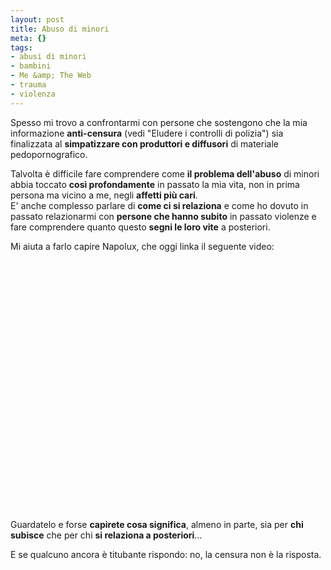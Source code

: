 ```yaml
--- 
layout: post
title: Abuso di minori
meta: {}
tags: 
- abusi di minori
- bambini
- Me &amp; The Web
- trauma
- violenza
---
```

Spesso mi trovo a confrontarmi con persone che sostengono che la mia informazione **anti-censura** (vedi "Eludere i controlli di polizia") sia finalizzata al **simpatizzare con produttori e diffusori** di materiale pedopornografico.  
  
Talvolta è difficile fare comprendere come **il problema dell'abuso** di minori abbia toccato **così profondamente** in passato la mia vita, non in prima persona ma vicino a me, negli **affetti più cari**.  
E' anche complesso parlare di **come ci si relaziona** e come ho dovuto in passato relazionarmi con **persone che hanno subito** in passato violenze e fare comprendere quanto questo **segni le loro vite** a posteriori.  
  
Mi aiuta a farlo capire Napolux, che oggi linka il seguente video:  
  
<object width="535" height="400"><param name="movie" value="http://www.youtube.com/v/pwZET_O2m5s&rel=1"></param><param name="wmode" value="transparent"></param><embed src="http://www.youtube.com/v/pwZET_O2m5s&rel=1" type="application/x-shockwave-flash" wmode="transparent" width="535" height="400"></embed></object>  
  
Guardatelo e forse **capirete cosa significa**, almeno in parte, sia per **chi subisce** che per chi **si relaziona a posteriori**...  
  
E se qualcuno ancora è titubante rispondo: no, la censura non è la risposta.    
  

 
